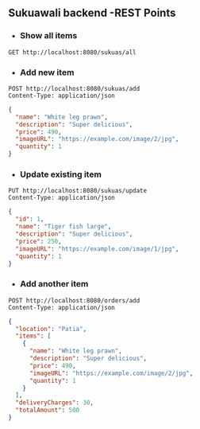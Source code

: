 ## Sukuawali backend -REST Points

- ### Show all items

```http request
GET http://localhost:8080/sukuas/all
```

- ### Add new item

```http request
POST http://localhost:8080/sukuas/add
Content-Type: application/json
```

```json
{
  "name": "White leg prawn",
  "description": "Super delicious",
  "price": 490,
  "imageURL": "https://example.com/image/2/jpg",
  "quantity": 1
}
```

- ### Update existing item

```http request
PUT http://localhost:8080/sukuas/update
Content-Type: application/json
```

```json
{
  "id": 1,
  "name": "Tiger fish large",
  "description": "Super delicious",
  "price": 250,
  "imageURL": "https://example.com/image/1/jpg",
  "quantity": 1
}
```

- ### Add another item

```http request
POST http://localhost:8080/orders/add
Content-Type: application/json
```

```json
{
  "location": "Patia",
  "items": [
    {
      "name": "White leg prawn",
      "description": "Super delicious",
      "price": 490,
      "imageURL": "https://example.com/image/2/jpg",
      "quantity": 1
    }
  ],
  "deliveryCharges": 30,
  "totalAmount": 500
}
```